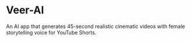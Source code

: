 # Veer-AI
An AI app that generates 45-second realistic cinematic videos with female storytelling voice for YouTube Shorts.
